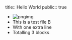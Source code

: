 title:: Hello World
public:: true

- ![pngimg](../assets/picture-2.png)
- This is a test file B
- With one extra line
- Totalling 3 blocks

